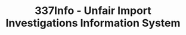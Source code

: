 ---
layout: default
bigquery: https://console.cloud.google.com/bigquery?p=patents-public-data&d=usitc_investigations&page=dataset&project=sheets-management-319211
citation: US International Trade Commission 337Info Unfair Import Investigations Information
  System
contributors: US International Trade Comission
cost: None
description: US International Trade Commission 337Info Unfair Import Investigations
  Information System contains data on investigations done under Section 337. Section
  337 declares the infringement of certain statutory intellectual property rights
  and other forms of unfair competition in import trade to be unlawful practices.
  Most Section 337 investigations involve allegations of patent or registered trademark
  infringement.
documentation: FAQ and tutorial available on the site
last_edit: 04/10/2022, 10:59:27
location: https://pubapps2.usitc.gov/337external/
maintained_by: US International Trade Comission
schema_fields:
- invUnfairAct
- scheduledStartDateEvidHear
- teoProceedingInvolved
- finalDetViolation
- dateComplaintFiled
- markmanHearing
- teoReliefGranted
- publication_number
- investigationType
- dateOfPublicationFrNotice
- htsNumbers
- dateCreated
- aljAssigned
- patentNumbers
- investigationNo
- title
- patentNumber
- ouiiAttorney
- scheduledEndDateEvidHear
- currentStatus
- finalIdOnViolationDue
- actualStartDateEvidHear
- teoIdIssueDate
- complainant
- finalIdOnViolationIssue
- copyrightNumbers
- endDateMarkmanHearing
- finalDetNoViolation
- startDateMarkmanHearing
- actualEndDateEvidHear
- investigationTermDate
- trademarkNumbers
- lastUpdated
- targetDate
- docketNo
- ouiiParticipation
- teoIdDueDate
- internalRemand
- cafcAppeals
- currentActiveALJ
- respondent
- issueDateOtherNonFinal
- id
- gcAttorney
shortname: unfair_import_investigations
tags:
- import
- legal
- trade
timeframe: 2008-2021 (prior to 2008 downloadable as a JSON file)
title: 337Info - Unfair Import Investigations Information System
uuid: 2721f5ec-e599-4890-9265-9706719fc71e
---